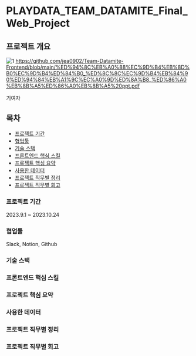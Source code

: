# PLAYDATA_TEAM_DATAMITE_Final_Web_Project

## 프로젝트 개요
![1](https://github.com/jea0902/Team-Datamite-Frontend/assets/62950552/b4f99ad0-3ab2-49f0-84c6-52713c08e5c6)
https://github.com/jea0902/Team-Datamite-Frontend/blob/main/%ED%94%8C%EB%A0%88%EC%9D%B4%EB%8D%B0%EC%9D%B4%ED%84%B0_%ED%8C%8C%EC%9D%B4%EB%84%90%ED%94%84%EB%A1%9C%EC%A0%9D%ED%8A%B8_%ED%86%A0%EB%8B%A5%ED%86%A0%EB%8B%A5%20ppt.pdf


기여자

## 목차
- [프로젝트 기간](#프로젝트-기간)
- [협업툴](#협업툴)
- [기술 스택](#기술-스택)
- [프론트엔드 핵심 스킬](#프론트엔드-핵심-스킬)
- [프로젝트 핵심 요약](#프로젝트-핵심-요약)
- [사용한 데이터](#사용한-데이터)
- [프로젝트 직무별 정리](#프로젝트-직무별-정리)
- [프로젝트 직무별 회고](#프로젝트-직무별-회고)

### 프로젝트 기간
2023.9.1 ~ 2023.10.24

### 협업툴
Slack, Notion, Github

### 기술 스택

### 프론트엔드 핵심 스킬

### 프로젝트 핵심 요약

### 사용한 데이터

### 프로젝트 직무별 정리

### 프로젝트 직무별 회고





